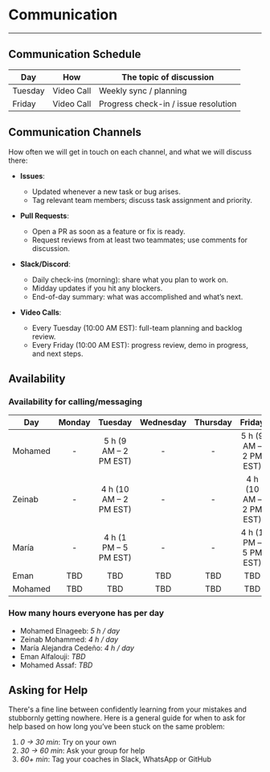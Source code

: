<!--
    this template is for inspiration, feel free to change it however you like!

    Careful! be sure to protect your privacy when filling out this document
        everything you write here will be public
        so share only what you are comfortable sharing online
        you can share the rest in confidence with you group by another channel
-->

# Communication

---

## Communication Schedule

| Day     | How        | The topic of discussion                      |
|---------|:----------:|----------------------------------------------|
| Tuesday | Video Call | Weekly sync / planning                       |
| Friday  | Video Call | Progress check-in / issue resolution         |


## Communication Channels

How often we will get in touch on each channel, and what we will discuss there:

- **Issues**:  
  - Updated whenever a new task or bug arises.  
  - Tag relevant team members; discuss task assignment and priority.

- **Pull Requests**:  
  - Open a PR as soon as a feature or fix is ready.  
  - Request reviews from at least two teammates; use comments for discussion.

- **Slack/Discord**:  
  - Daily check-ins (morning): share what you plan to work on.  
  - Midday updates if you hit any blockers.  
  - End-of-day summary: what was accomplished and what’s next.

- **Video Calls**:  
  - Every Tuesday (10:00 AM EST): full-team planning and backlog review.  
  - Every Friday (10:00 AM EST): progress review, demo in progress, and next steps.

## Availability

### Availability for calling/messaging

| Day | Monday | Tuesday | Wednesday | Thursday | Friday | Saturday | Sunday |
|-------------|:------------:|:------------:|:------------:|:------------:|:------------:|:--------:|:------:|
| Mohamed | - | 5 h (9 AM – 2 PM EST)  | -  | - | 5 h (9 AM – 2 PM EST)  | | |
| Zeinab | - | 4 h (10 AM – 2 PM EST) | - | - | 4 h (10 AM – 2 PM EST) | | |
| María | -  | 4 h (1 PM – 5 PM EST)  | - | - | 4 h (1 PM – 5 PM EST)  | | |
| Eman | TBD | TBD | TBD | TBD | TBD |  |  |
| Mohamed  | TBD | TBD | TBD | TBD | TBD |  |  |

### How many hours everyone has per day

- Mohamed Elnageeb: _5 h / day_
- Zeinab Mohammed: _4 h / day_
- María Alejandra Cedeño: _4 h / day_
- Eman Alfalouji: _TBD_
- Mohamed Assaf: _TBD_


## Asking for Help

There's a fine line between confidently learning from your mistakes and
stubbornly getting nowhere. Here is a general guide for when to ask for help
based on how long you’ve been stuck on the same problem:


1. _0 → 30 min_: Try on your own
2. _30 → 60 min_: Ask your group for help
3. _60+ min_: Tag your coaches in Slack, WhatsApp or GitHub

